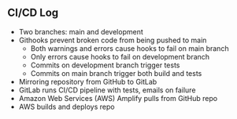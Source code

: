 ## CI/CD Log
- Two branches: main and development
- Githooks prevent broken code from being pushed to main
    - Both warnings and errors cause hooks to fail on main branch
    - Only errors cause hooks to fail on development branch
    - Commits on development branch trigger tests
    - Commits on main branch trigger both build and tests
- Mirroring repository from GitHub to GitLab
- GitLab runs CI/CD pipeline with tests, emails on failure
- Amazon Web Services (AWS) Amplify pulls from GitHub repo
- AWS builds and deploys repo